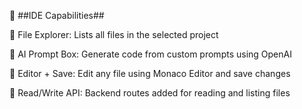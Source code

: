 🧩 ##IDE Capabilities##

📁 File Explorer: Lists all files in the selected project

🧠 AI Prompt Box: Generate code from custom prompts using OpenAI

💾 Editor + Save: Edit any file using Monaco Editor and save changes

🔁 Read/Write API: Backend routes added for reading and listing files
